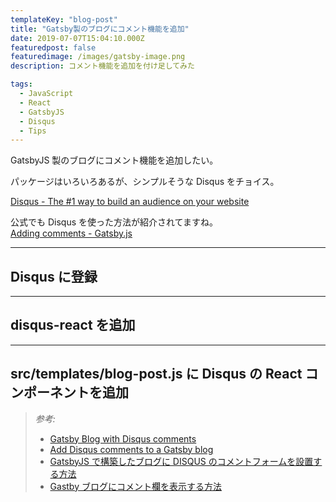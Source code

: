 ```yaml
---
templateKey: "blog-post"
title: "Gatsby製のブログにコメント機能を追加"
date: 2019-07-07T15:04:10.000Z
featuredpost: false
featuredimage: /images/gatsby-image.png
description: コメント機能を追加を付け足してみた

tags:
  - JavaScript
  - React
  - GatsbyJS
  - Disqus
  - Tips
---
```


GatsbyJS 製のブログにコメント機能を追加したい。

パッケージはいろいろあるが、シンプルそうな Disqus をチョイス。

[Disqus - The #1 way to build an audience on your website](https://disqus.com/)

公式でも Disqus を使った方法が紹介されてますね。  
[Adding comments - Gatsby.js](https://www.gatsbyjs.org/docs/adding-comments/)

---

## Disqus に登録

---

## disqus-react を追加

---

## src/templates/blog-post.js に Disqus の React コンポーネントを追加

> _参考:_
>
> - [Gatsby Blog with Disqus comments](https://janosh.io/blog/disqus-comments)
> - [Add Disqus comments to a Gatsby blog](https://mk.gg/add-disqus-comments-to-gatsby-blog/)
> - [GatsbyJS で構築したブログに DISQUS のコメントフォームを設置する方法](https://blog.nakamu.life/posts/gatsbyjs-introduce-disqus)
> - [Gastby ブログにコメント欄を表示する方法](https://koblog.netlify.com/2019-05-12-Article/)
